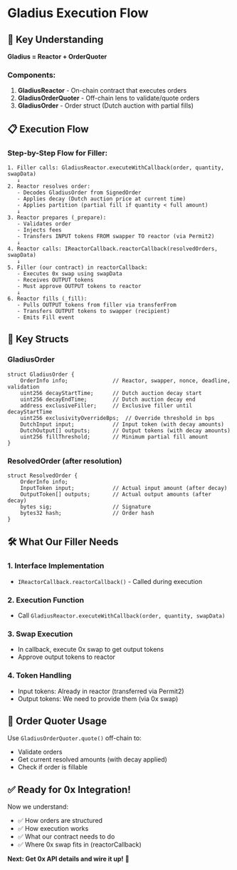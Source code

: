 # Gladius Execution Flow

## 🎯 Key Understanding

**Gladius = Reactor + OrderQuoter**

### Components:
1. **GladiusReactor** - On-chain contract that executes orders
2. **GladiusOrderQuoter** - Off-chain lens to validate/quote orders
3. **GladiusOrder** - Order struct (Dutch auction with partial fills)

## 📋 Execution Flow

### Step-by-Step Flow for Filler:

```
1. Filler calls: GladiusReactor.executeWithCallback(order, quantity, swapData)
   ↓
2. Reactor resolves order:
   - Decodes GladiusOrder from SignedOrder
   - Applies decay (Dutch auction price at current time)
   - Applies partition (partial fill if quantity < full amount)
   ↓
3. Reactor prepares (_prepare):
   - Validates order
   - Injects fees
   - Transfers INPUT tokens FROM swapper TO reactor (via Permit2)
   ↓
4. Reactor calls: IReactorCallback.reactorCallback(resolvedOrders, swapData)
   ↓
5. Filler (our contract) in reactorCallback:
   - Executes 0x swap using swapData
   - Receives OUTPUT tokens
   - Must approve OUTPUT tokens to reactor
   ↓
6. Reactor fills (_fill):
   - Pulls OUTPUT tokens from filler via transferFrom
   - Transfers OUTPUT tokens to swapper (recipient)
   - Emits Fill event
```

## 🔑 Key Structs

### GladiusOrder
```solidity
struct GladiusOrder {
    OrderInfo info;              // Reactor, swapper, nonce, deadline, validation
    uint256 decayStartTime;      // Dutch auction decay start
    uint256 decayEndTime;        // Dutch auction decay end
    address exclusiveFiller;     // Exclusive filler until decayStartTime
    uint256 exclusivityOverrideBps;  // Override threshold in bps
    DutchInput input;            // Input token (with decay amounts)
    DutchOutput[] outputs;       // Output tokens (with decay amounts)
    uint256 fillThreshold;       // Minimum partial fill amount
}
```

### ResolvedOrder (after resolution)
```solidity
struct ResolvedOrder {
    OrderInfo info;
    InputToken input;            // Actual input amount (after decay)
    OutputToken[] outputs;       // Actual output amounts (after decay)
    bytes sig;                   // Signature
    bytes32 hash;                // Order hash
}
```

## 🛠️ What Our Filler Needs

### 1. Interface Implementation
- `IReactorCallback.reactorCallback()` - Called during execution

### 2. Execution Function
- Call `GladiusReactor.executeWithCallback(order, quantity, swapData)`

### 3. Swap Execution
- In callback, execute 0x swap to get output tokens
- Approve output tokens to reactor

### 4. Token Handling
- Input tokens: Already in reactor (transferred via Permit2)
- Output tokens: We need to provide them (via 0x swap)

## 📝 Order Quoter Usage

Use `GladiusOrderQuoter.quote()` off-chain to:
- Validate orders
- Get current resolved amounts (with decay applied)
- Check if order is fillable

## ✅ Ready for 0x Integration!

Now we understand:
- ✅ How orders are structured
- ✅ How execution works
- ✅ What our contract needs to do
- ✅ Where 0x swap fits in (reactorCallback)

**Next: Get 0x API details and wire it up!** 🚀

